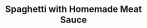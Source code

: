 ---
title: "Spaghetti with Homemade Meat Sauce"
description: ""
price_s: ""
price_l: "9"
price_lg: ""
weight: "1"
hidden: true
---